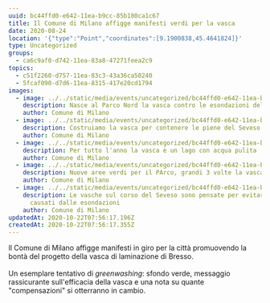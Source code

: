 ```yaml
---
uuid: bc44ffd0-e642-11ea-b9cc-85b180ca1c67
title: Il Comune di Milano affigge manifesti verdi per la vasca
date: 2020-08-24
location: '{"type":"Point","coordinates":[9.1900838,45.4641824]}'
type: Uncategorized
groups:
  - ca6c9af0-d742-11ea-83a8-47271feea2c9
topics:
  - c51f2260-d757-11ea-83c3-43a36ca50240
  - 5fcaf090-d7d6-11ea-8315-417e20cd1794
images:
  - image: ../../static/media/events/uncategorized/bc44ffd0-e642-11ea-b9cc-85b180ca1c67/whatsapp-image-2020-08-24-at-20.03.15.jpeg
    description: Nasce al Parco Nord la vasca contro le esondazioni del Seveso
    author: Comune di Milano
  - image: ../../static/media/events/uncategorized/bc44ffd0-e642-11ea-b9cc-85b180ca1c67/img_20200828_082936.jpg
    description: Costruiamo la vasca per contenere le piene del Seveso
    author: Comune di Milano
  - image: ../../static/media/events/uncategorized/bc44ffd0-e642-11ea-b9cc-85b180ca1c67/img_20200828_082931.jpg
    description: Per tutto l'anno la vasca è un lago con acqua pulita
    author: Comune di Milano
  - image: ../../static/media/events/uncategorized/bc44ffd0-e642-11ea-b9cc-85b180ca1c67/img_20200828_082918.jpg
    description: Nuove aree verdi per il PArco, grandi 3 volte la vasca
    author: Comune di Milano
  - image: ../../static/media/events/uncategorized/bc44ffd0-e642-11ea-b9cc-85b180ca1c67/img_20200828_082912.jpg
    description: Le vasche sul corso del Seveso sono pensate per evitare i danni
      causati dalle esondazioni
    author: Comune di Milano
updatedAt: 2020-10-22T07:56:17.196Z
createdAt: 2020-10-22T07:56:17.355Z
---
```


Il Comune di Milano affigge manifesti in giro per la città promuovendo la bontà del progetto della vasca di laminazione di Bresso.\
\
Un esemplare tentativo di _greenwashing_: sfondo verde, messaggio rassicurante sull'efficacia della vasca e una nota su quante "compensazioni" si otterranno in cambio.
